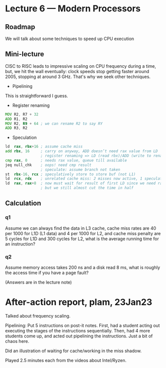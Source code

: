 # Lecture 6 — Modern Processors

## Roadmap

We will talk about some techniques to speed up CPU execution

## Mini-lecture

CISC to RISC leads to impressive scaling on CPU frequency during a time, but, we
hit the wall eventually: clock speeds stop getting faster around 2005, stopping
at around 3 GHz. That's why we seek other techniques.

- Pipelining

This is straightforward I guess.

- Register renaming

```asm
MOV R2, R7 + 32
ADD R1, R2
MOV R2, R9 + 64 ; we can rename R2 to say RY
ADD R3, R2
```

- Speculation

```asm
ld  rax, rbx+16 ; assume cache miss
add rbx, 16     ; carry on anyway, ADD doesn’t need rax value from LD
                ; register renaming => LD (read rbx)/ADD (write to renamed rbx) don’t interfere
cmp rax, 0      ; needs rax value, queue till available
jeq null_chk    ; oops! need cmp result
                ; speculate: assume branch not taken
st  rbx-16, rcx ; speculatively store to store buf (not L1)
ld  rcx, rdx    ; unrelated cache miss: 2 misses now active, 1 speculative
ld  rax, rax+8  ; now must wait for result of first LD since we need rax
                ; but we still almost cut the time in half
```

## Calculation

### q1

Assume we can always find the data in L3 cache, cache miss rates are 40 per 1000
for L1D (L1 data) and 4 per 1000 for L2, and cache miss penalty are 5 cycles for
L1D and 300 cycles for L2, what is the average running time for an instruction?

### q2

Assume memory access takes 200 ns and a disk read 8 ms, what is roughly the access time
if you have a page fault?

(Answers are in the lecture note)

# After-action report, plam, 23Jan23

Talked about frequency scaling.

Pipelining: Put 5 instructions on post-it notes. First, had a student acting out
executing the stages of the instructions sequentially. Then, had 4 more students
come up, and acted out pipelining the instructions. Just a bit of chaos here.

Did an illustration of waiting for cache/working in the miss shadow.

Played 2.5 minutes each from the videos about Intel/Ryzen.

